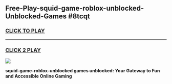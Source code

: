 
## Free-Play-squid-game-roblox-unblocked-Unblocked-Games #8tcqt
<h3>
<a href="https://news.freeplayer.one?title=squid-game-roblox-unblocked&ref=8M">CLICK TO PLAY</a></h3>
<hr>

<h3>
<a href="https://news.freeplayer.one?title=squid-game-roblox-unblocked&ref=8M">CLICK 2 PLAY</a>
  
</h3>

<a href="https://news.freeplayer.one?title=squid-game-roblox-unblocked&ref=8M"><img src="https://clearcache.store/games.png"></a>


**squid-game-roblox-unblocked games unblocked: Your Gateway to Fun and Accessible Online Gaming**
